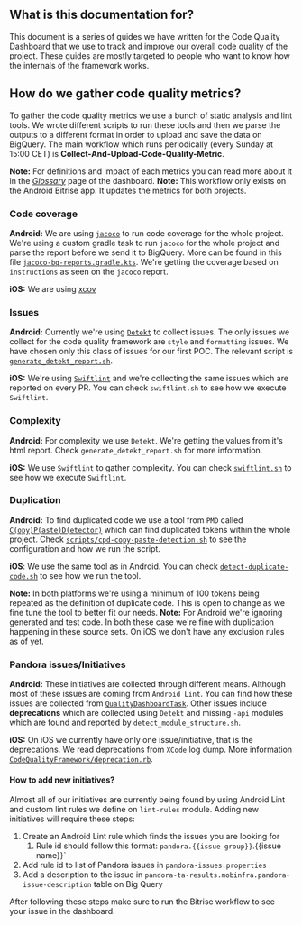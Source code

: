 ## What is this documentation for?
This document is a series of guides we have written for the Code Quality Dashboard that we use to track and improve our overall code quality of the project.
These guides are mostly targeted to people who want to know how the internals of the framework works.

## How do we gather code quality metrics?
To gather the code quality metrics we use a bunch of static analysis and lint tools.
We wrote different scripts to run these tools and then we parse the outputs to a different format in order to upload and save the data on BigQuery.
The main workflow which runs periodically (every Sunday at 15:00 CET) is **Collect-And-Upload-Code-Quality-Metric**.

**Note:** For definitions and impact of each metrics you can read more about it in the [*Glossary*](https://datastudio.google.com/u/0/reporting/4dbd9545-c270-490c-83f8-959ad086b161/page/p_amnuv36wyc) page of the dashboard.
**Note:** This workflow only exists on the Android Bitrise app. It updates the metrics for both projects.
### Code coverage
**Android:** We are using [`jacoco`](https://www.eclemma.org/jacoco/) to run code coverage for the whole project. We're using a custom gradle task to run `jacoco` for the whole project and parse the report before we send it to BigQuery. More can be found in this file [`jacoco-bq-reports.gradle.kts`](https://github.com/deliveryhero/pd-mob-b2c-android/blob/development/config/jacoco-bq-reports.gradle.kts).
We're getting the coverage based on `instructions` as seen on the `jacoco` report.

**iOS:** We are using [xcov](https://docs.fastlane.tools/actions/xcov/)

### Issues
**Android:** Currently we're using [`Detekt`](https://detekt.dev/) to collect issues. The only issues we collect for the code quality framework are `style` and `formatting` issues. We have chosen only this class of issues for our first POC.
The relevant script is [`generate_detekt_report.sh`](https://github.com/deliveryhero/pd-mob-b2c-android/blob/development/scripts/code-quality-framework/generate_detekt_report.sh).

**iOS:** We're using [`Swiftlint`](https://realm.github.io/SwiftLint/) and we're collecting the same issues which are reported on every PR.
You can check `swiftlint.sh` to see how we execute `Swiftlint`.

### Complexity
**Android:** For complexity we use `Detekt`. We're getting the values from it's html report. Check `generate_detekt_report.sh` for more information.

**iOS:** We use `Swiftlint` to gather complexity. You can check [`swiftlint.sh`](https://github.com/deliveryhero/pd-mob-b2c-ios/blob/development/CodeQualityFramework/swiftlint.sh) to see how we execute `Swiftlint`.

### Duplication
**Android:** To find duplicated code we use a tool from `PMD` called [`C(opy)P(aste)D(etector)`](https://pmd.github.io/latest/pmd_userdocs_cpd.html) which can find duplicated tokens within the whole project. Check [`scripts/cpd-copy-paste-detection.sh`](https://github.com/deliveryhero/pd-mob-b2c-android/blob/development/scripts/cpd-copy-paste-detection.sh) to see the configuration and how we run the script.

**iOS**: We use the same tool as in Android. You can check [`detect-duplicate-code.sh`](https://github.com/deliveryhero/pd-mob-b2c-ios/blob/development/CodeQualityFramework/detect-duplicate-code.sh) to see how we run the tool.

**Note:** In both platforms we're using a minimum of 100 tokens being repeated as the definition of duplicate code. This is open to change as we fine tune the tool to better fit our needs.
**Note:** For Android we're ignoring generated and test code. In both these case we're fine with duplication happening in these source sets. On iOS we don't have any exclusion rules as of yet.

### Pandora issues/Initiatives
**Android:** These initiatives are collected through different means. Although most of these issues are coming from `Android Lint`. You can find how these issues are collected from [`QualityDashboardTask`](https://github.com/deliveryhero/pd-mob-b2c-android/blob/development/build-logic/src/main/kotlin/com/deliveryhero/convention/android/QualityDashboardTask.kt). Other issues include **deprecations** which are collected using `Detekt` and missing `-api` modules which are found and reported by `detect_module_structure.sh`.

**iOS:** On iOS we currently have only one issue/initiative, that is the deprecations. We read deprecations from `XCode` log dump. More information [`CodeQualityFramework/deprecation.rb`](https://github.com/deliveryhero/pd-mob-b2c-ios/blob/development/CodeQualityFramework/deprecation.rb).

#### How to add new initiatives?

Almost all of our initiatives are currently being found by using Android Lint and custom lint rules we define on `lint-rules` module. Adding new initiatives will require these steps:
1. Create an Android Lint rule which finds the issues you are looking for
   1. Rule id should follow this format: `pandora.{{issue group}}`.{{issue name}}`
2. Add rule id to list of Pandora issues in `pandora-issues.properties`
3. Add a description to the issue in `pandora-ta-results.mobinfra.pandora-issue-description` table on Big Query

After following these steps make sure to run the Bitrise workflow to see your issue in the dashboard.
